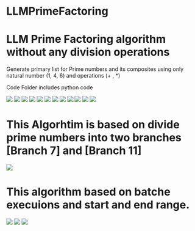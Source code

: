 # LLMPrimeFactoring

# LLM Prime Factoring algorithm without any division operations 

Generate primary list for Prime numbers and its composites using only natural number (1, 4, 6) and operations (+ , *) 

Code Folder includes python code 

<img src="ScreenShots/Screenshot 2024-02-05 024109.png" />
<img src="ScreenShots/Screenshot 2024-02-05 024139.png" />
<img src="ScreenShots/Screenshot 2024-02-05 024159.png" />
<img src="ScreenShots/Screenshot 2024-02-05 024218.png" />
<img src="ScreenShots/Screenshot 2024-02-05 024239.png" />
<img src="ScreenShots/Screenshot 2024-02-05 024302.png" />
<img src="ScreenShots/Screenshot 2024-02-05 024320.png" />
<img src="ScreenShots/Screenshot 2024-02-05 024339.png" />
<img src="ScreenShots/Screenshot 2024-02-05 024356.png" />
<img src="ScreenShots/Screenshot 2024-02-05 024516.png" />
<img src="ScreenShots/Screenshot 2024-02-05 024539.png" />
<img src="ScreenShots/Screenshot 2024-02-05 024558.png" />

# This Algorhtim is based on divide prime numbers into two branches [Branch 7] and [Branch 11]
<img src="ScreenShots/Screenshot 2024-02-05 024139.png" />

# This algorithm based on batche execuions and start and end range.
<img src="ScreenShots/Screenshot 2024-02-05 025145.png" />
<img src="ScreenShots/Screenshot 2024-02-05 025227.png" />
<img src="ScreenShots/Screenshot 2024-02-05 025255.png" />

